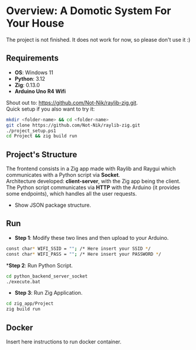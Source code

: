 # Overview: A Domotic System For Your House

The project is not finished. It does not work for now, so please don't use it :)

## Requirements

* __OS__: Windows 11
* __Python__: 3.12
* __Zig__: 0.13.0
* __Arduino Uno R4 Wifi__

Shout out to: <https://github.com/Not-Nik/raylib-zig.git>. <br />
Quick setup if you also want to try it: <br />

```bash
mkdir <folder-name> && cd <folder-name>
git clone https://github.com/Not-Nik/raylib-zig.git
./project_setup.ps1
cd Project && zig build run
```

## Project's Structure

The frontend consists in a Zig app made with Raylib and Raygui which communicates with a Python script via __Socket__. <br />
Architecture developed: __client-server__, with the Zig app being the client. <br />
The Python script communicates via __HTTP__ with the Arduino (it provides some endpoints), which handles all the user requests. <br />

* Show JSON package structure. <br />

## Run

* __Step 1__: Modify these two lines and then upload to your Arduino. <br />

```bash
const char* WIFI_SSID = ""; /* Here insert your SSID */
const char* WIFI_PASS = ""; /* Here insert your PASSWORD */
```

*__Step 2__: Run Python Script. <br />

```bash
cd python_backend_server_socket
./execute.bat
```

* __Step 3__: Run Zig Application. <br />

```bash
cd zig_app/Project
zig build run
```

## Docker

Insert here instructions to run docker container. <br />